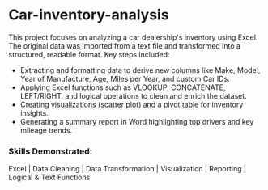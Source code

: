 # Car-inventory-analysis
This project focuses on analyzing a car dealership's inventory using Excel. The original data was imported from a text file and transformed into a structured, readable format.
Key steps included:
- Extracting and formatting data to derive new columns like Make, Model, Year of Manufacture, Age, Miles per Year, and custom Car IDs.
- Applying Excel functions such as VLOOKUP, CONCATENATE, LEFT/RIGHT, and logical operations to clean and enrich the dataset.
- Creating visualizations (scatter plot) and a pivot table for inventory insights.
- Generating a summary report in Word highlighting top drivers and key mileage trends.
### Skills Demonstrated:
Excel | Data Cleaning | Data Transformation | Visualization | Reporting | Logical & Text Functions

